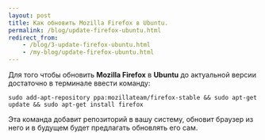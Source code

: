 ```yaml
---
layout: post
title: Как обновить Mozilla Firefox в Ubuntu.
permalink: /blog/update-firefox-ubuntu.html
redirect_from:
    - /blog/3-update-firefox-ubuntu.html
    - /my-blog/update-firefox-ubuntu.html
---
```

Для того чтобы обновить **Mozilla Firefox** в **Ubuntu** до актуальной версии достаточно в терминале ввести команду:

`sudo add-apt-repository ppa:mozillateam/firefox-stable && sudo apt-get update && sudo apt-get install firefox`

Эта команда добавит репозиторий в вашу систему, обновит браузер из него и в будущем будет предлагать обновлять его сам.
